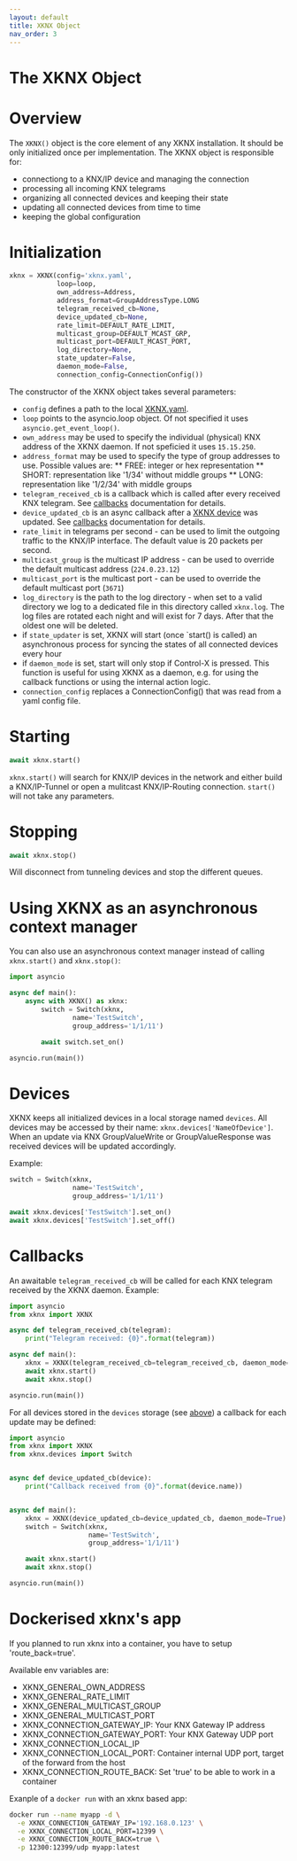 ```yaml
---
layout: default
title: XKNX Object
nav_order: 3
---
```


# [](#header-1)The XKNX Object

# [](#header-2)Overview

The `XKNX()` object is the core element of any XKNX installation. It should be only initialized once per implementation. The XKNX object is responsible for:

* connectiong to a KNX/IP device and managing the connection
* processing all incoming KNX telegrams
* organizing all connected devices and keeping their state
* updating all connected devices from time to time
* keeping the global configuration

# [](#header-2)Initialization

```python
xknx = XKNX(config='xknx.yaml',
            loop=loop,
            own_address=Address,
            address_format=GroupAddressType.LONG
            telegram_received_cb=None,
            device_updated_cb=None,
            rate_limit=DEFAULT_RATE_LIMIT,
            multicast_group=DEFAULT_MCAST_GRP,
            multicast_port=DEFAULT_MCAST_PORT,
            log_directory=None,
            state_updater=False,
            daemon_mode=False,
            connection_config=ConnectionConfig())
```

The constructor of the XKNX object takes several parameters:

* `config` defines a path to the local [XKNX.yaml](/configuration).
* `loop` points to the asyncio.loop object. Of not specified it uses `asyncio.get_event_loop()`.
* `own_address` may be used to specify the individual (physical) KNX address of the XKNX daemon. If not speficied it uses `15.15.250`.
* `address_format` may be used to specify the type of group addresses to use. Possible values are:
** FREE: integer or hex representation
** SHORT: representation like '1/34' without middle groups
** LONG: representation like '1/2/34' with middle groups
* `telegram_received_cb` is a callback which is called after every received KNX telegram. See [callbacks](#callbacks) documentation for details.
* `device_updated_cb` is an async callback after a [XKNX device](#devices) was updated. See [callbacks](#callbacks) documentation for details.
* `rate_limit` in telegrams per second - can be used to limit the outgoing traffic to the KNX/IP interface. The default value is 20 packets per second.
* `multicast_group` is the multicast IP address - can be used to override the default multicast address (`224.0.23.12`)
* `multicast_port` is the multicast port - can be used to override the default multicast port (`3671`)
* `log_directory` is the path to the log directory - when set to a valid directory we log to a dedicated file in this directory called `xknx.log`. The log files are rotated each night and will exist for 7 days. After that the oldest one will be deleted.
* if `state_updater` is set, XKNX will start (once `start() is called) an asynchronous process for syncing the states of all connected devices every hour
* if `daemon_mode` is set, start will only stop if Control-X is pressed. This function is useful for using XKNX as a daemon, e.g. for using the callback functions or using the internal action logic.
* `connection_config` replaces a ConnectionConfig() that was read from a yaml config file.

# [](#header-2)Starting

```python
await xknx.start()
```

`xknx.start()` will search for KNX/IP devices in the network and either build a KNX/IP-Tunnel or open a mulitcast KNX/IP-Routing connection. `start()` will not take any parameters.

# [](#header-2)Stopping

```python
await xknx.stop()
```

Will disconnect from tunneling devices and stop the different queues.

# [](#header-2)Using XKNX as an asynchronous context manager

You can also use an asynchronous context manager instead of calling `xknx.start()` and `xknx.stop()`:

```python
import asyncio

async def main():
    async with XKNX() as xknx:
        switch = Switch(xknx,
                name='TestSwitch',
                group_address='1/1/11')

        await switch.set_on()

asyncio.run(main())
```

# [](#header-2)Devices

XKNX keeps all initialized devices in a local storage named `devices`. All devices may be accessed by their name: `xknx.devices['NameOfDevice']`. When an update via KNX GroupValueWrite or GroupValueResponse was received devices will be updated accordingly.

Example:

```python
switch = Switch(xknx,
                name='TestSwitch',
                group_address='1/1/11')

await xknx.devices['TestSwitch'].set_on()
await xknx.devices['TestSwitch'].set_off()
```


# [](#header-2)Callbacks

An awaitable `telegram_received_cb` will be called for each KNX telegram received by the XKNX daemon. Example:

```python
import asyncio
from xknx import XKNX

async def telegram_received_cb(telegram):
    print("Telegram received: {0}".format(telegram))

async def main():
    xknx = XKNX(telegram_received_cb=telegram_received_cb, daemon_mode=True)
    await xknx.start()
    await xknx.stop()

asyncio.run(main())
```

For all devices stored in the `devices` storage (see [above](#devices)) a callback for each update may be defined:

```python
import asyncio
from xknx import XKNX
from xknx.devices import Switch


async def device_updated_cb(device):
    print("Callback received from {0}".format(device.name))


async def main():
    xknx = XKNX(device_updated_cb=device_updated_cb, daemon_mode=True)
    switch = Switch(xknx,
                    name='TestSwitch',
                    group_address='1/1/11')

    await xknx.start()
    await xknx.stop()

asyncio.run(main())
```

# [](#header-2)Dockerised xknx's app 

If you planned to run xknx into a container, you have to setup 'route_back=true'.

Available env variables are:
- XKNX_GENERAL_OWN_ADDRESS
- XKNX_GENERAL_RATE_LIMIT
- XKNX_GENERAL_MULTICAST_GROUP
- XKNX_GENERAL_MULTICAST_PORT
- XKNX_CONNECTION_GATEWAY_IP: Your KNX Gateway IP address
- XKNX_CONNECTION_GATEWAY_PORT: Your KNX Gateway UDP port
- XKNX_CONNECTION_LOCAL_IP
- XKNX_CONNECTION_LOCAL_PORT: Container internal UDP port, target of the forward from the host
- XKNX_CONNECTION_ROUTE_BACK: Set 'true' to be able to work in a container

Exanple of a `docker run` with an xknx based app:

```bash
docker run --name myapp -d \
  -e XKNX_CONNECTION_GATEWAY_IP='192.168.0.123' \
  -e XKNX_CONNECTION_LOCAL_PORT=12399 \
  -e XKNX_CONNECTION_ROUTE_BACK=true \
  -p 12300:12399/udp myapp:latest
```

